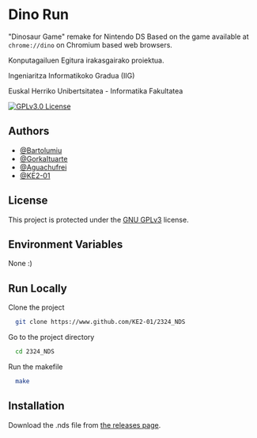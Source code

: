 # Dino Run
"Dinosaur Game" remake for Nintendo DS
Based on the game available at `chrome://dino` on Chromium based web browsers.

Konputagailuen Egitura irakasgairako proiektua.

Ingeniaritza Informatikoko Gradua (IIG)

Euskal Herriko Unibertsitatea - Informatika Fakultatea

[![GPLv3.0 License](https://img.shields.io/badge/License-GPLv3.0-green.svg)](https://choosealicense.com/licenses/gpl-3.0/)
## Authors

- [@Bartolumiu](https://www.github.com/Bartolumiu)
- [@GorkaItuarte](https://www.github.com/GorkaItuarte)
- [@Aguachufrei](https://www.github.com/Aguachufrei)
- [@KE2-01](https://www.github.com/KE2-01)

## License

This project is protected under the [GNU GPLv3](https://choosealicense.com/licenses/gpl-3.0/) license.


## Environment Variables

None :)
## Run Locally

Clone the project

```bash
  git clone https://www.github.com/KE2-01/2324_NDS
```

Go to the project directory

```bash
  cd 2324_NDS
```

Run the makefile

```bash
  make
```
## Installation

Download the .nds file from [the releases page](https://www.github.com/KE2-01/NDS/releases/latest).